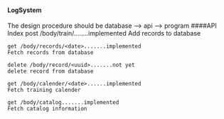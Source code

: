 #### LogSystem  
The design procedure should be database --> api --> program
####API Index
    post /body/train/........implemented
    Add records to database
    
    get /body/records/<date>.......implemented
    Fetch records from database
    
    delete /body/record/<uuid>.......not yet
    delete record from database
    
    get /body/calender/<date>......implemented
    Fetch training calender
    
    get /body/catalog.......implemented
    Fetch catalog information
